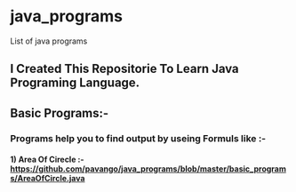 # java_programs
List of java programs
## I Created This Repositorie To Learn Java  Programing Language.

## Basic Programs:-

### Programs help you to find output by useing Formuls like :-

#### 1) Area Of Cirecle :-https://github.com/pavango/java_programs/blob/master/basic_programs/AreaOfCircle.java
